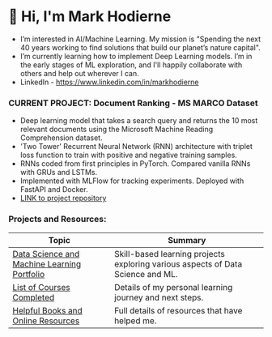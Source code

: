 # 👋 Hi, I'm Mark Hodierne




- I’m interested in AI/Machine Learning. My mission is "Spending the next 40 years working to find solutions that build our planet’s nature capital".
- I’m currently learning how to implement Deep Learning models. I’m in the early stages of ML exploration, and I'll happily collaborate with others and help out wherever I can.
- LinkedIn - https://www.linkedin.com/in/markhodierne

### **CURRENT PROJECT: Document Ranking - MS MARCO Dataset**
- Deep learning model that takes a search query and returns the 10 most relevant documents using the Microsoft Machine Reading Comprehension dataset.
- 'Two Tower' Recurrent Neural Network (RNN) architecture with triplet loss function to train with positive and negative training samples.
- RNNs coded from first principles in PyTorch. Compared vanilla RNNs with GRUs and LSTMs.
- Implemented with MLFlow for tracking experiments. Deployed with FastAPI and Docker.
- [LINK to project repository](https://github.com/mhodierne1402/msmarco-document-ranking)


### Projects and Resources:

| Topic  | Summary |
| ------------- | ------------- |
| [Data Science and Machine Learning Portfolio](https://github.com/mhodierne1402/data-science-ml-portfolio) |Skill-based learning projects exploring various aspects of Data Science and ML. |
| [List of Courses Completed](https://github.com/mhodierne1402/courses-completed)   |Details of my personal learning journey and next steps. |
| [Helpful Books and Online Resources](https://github.com/mhodierne1402/books-resources)   |Full details of resources that have helped me. |



<!---
mhodierne1402/mhodierne1402 is a ✨ special ✨ repository because its `README.md` (this file) appears on your GitHub profile.
You can click the Preview link to take a look at your changes.
--->
